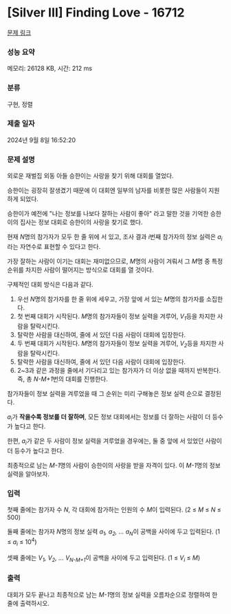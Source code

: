 # [Silver III] Finding Love - 16712 

[문제 링크](https://www.acmicpc.net/problem/16712) 

### 성능 요약

메모리: 26128 KB, 시간: 212 ms

### 분류

구현, 정렬

### 제출 일자

2024년 9월 8일 16:52:20

### 문제 설명

<p>외로운 재벌집 외동 아들 승한이는 사랑을 찾기 위해 대회를 열었다.</p>

<p>승한이는 굉장히 잘생겼기 때문에 이 대회엔 일부의 남자를 비롯한 많은 사람들이 지원하게 되었다. </p>

<p>승한이가 예전에 "나는 정보를 나보다 잘하는 사람이 좋아" 라고 말한 것을 기억한 승한이의 집사는 정보 대회로 승한이의 사랑을 찾기로 했다.</p>

<p>현재 <em>N</em>명의 참가자가 모두 한 줄 위에 서 있고, 조사 결과 <em>i</em>번째 참가자의 정보 실력은 <em>a<sub>i</sub></em>라는 자연수로 표현할 수 있다고 한다. </p>

<p>가장 잘하는 사람이 이기는 대회는 재미없으므로, <em>M</em>명의 사람이 겨뤄서 그 <em>M</em>명 중 특정 순위를 차지한 사람이 떨어지는 방식으로 대회를 열 것이다.</p>

<p>구체적인 대회 방식은 다음과 같다. </p>

<ol>
	<li>우선 <em>N</em>명의 참가자를 한 줄 위에 세우고, 가장 앞에 서 있는 <em>M</em>명의 참가자를 소집한다.</li>
	<li>첫 번째 대회가 시작된다. <em>M</em>명의 참가자들이 정보 실력을 겨루어, <em>V<sub>1</sub></em>등을 차지한 사람을 탈락시킨다. </li>
	<li>탈락한 사람을 대신하여, 줄에 서 있던 다음 사람이 대회에 입장한다.</li>
	<li>두 번째 대회가 시작된다. <em>M</em>명의 참가자들이 정보 실력을 겨루어, <em>V<sub>2</sub></em>등을 차지한 사람을 탈락시킨다.</li>
	<li>탈락한 사람을 대신하여, 줄에 서 있던 다음 사람이 대회에 입장한다.</li>
	<li>2~3과 같은 과정을 줄에서 기다리고 있는 참가자가 더 이상 없을 때까지 반복한다. 즉, 총 <em>N-M+1</em>번의 대회를 진행한다. </li>
</ol>

<p>참가자들이 정보 실력을 겨루었을 때 그 순위는 미리 구해놓은 정보 실력 순으로 결정된다. </p>

<p><em>a<sub>i</sub></em>가 <strong>작을수록 정보를 더 잘하며</strong>, 모든 정보 대회에서는 정보를 더 잘하는 사람이 더 등수가 높다고 한다. </p>

<p>한편, <em>a<sub>i</sub></em>가 같은 두 사람이 정보 실력을 겨루었을 경우에는, 둘 중 앞에 서 있었던 사람이 더 등수가 높다고 한다.  </p>

<p>최종적으로 남는 <em>M-1</em>명의 사람이 승한이의 사랑을 받을 자격이 있다. 이 <em>M-1</em>명의 정보 실력을 알아보자. </p>

### 입력 

 <p>첫째 줄에는 참가자 수 <em>N</em>, 각 대회에 참가하는 인원의 수 <em>M</em>이 입력된다. (2 ≤ <em>M</em> ≤ <em>N </em>≤ 500)</p>

<p>둘째 줄에는 참가자 <em>N</em>명의 정보 실력 <em>a<sub>1</sub>, a<sub>2</sub>, ... a<sub>N</sub></em>이 공백을 사이에 두고 입력된다. (1 ≤ <em>a<sub>i</sub> </em>≤ 10<sup>4</sup>)</p>

<p>셋째 줄에는 <em>V<sub>1</sub>, V<sub>2</sub>, ... V<sub>N-M+1</sub></em>이 공백을 사이에 두고 입력된다. (1 ≤ <em>V<sub>i</sub> </em>≤ <em>M</em>)</p>

### 출력 

 <p>대회가 모두 끝나고 최종적으로 남는 <em>M-1</em>명의 정보 실력을 오름차순으로 정렬하여 한 줄에 출력하시오. </p>

